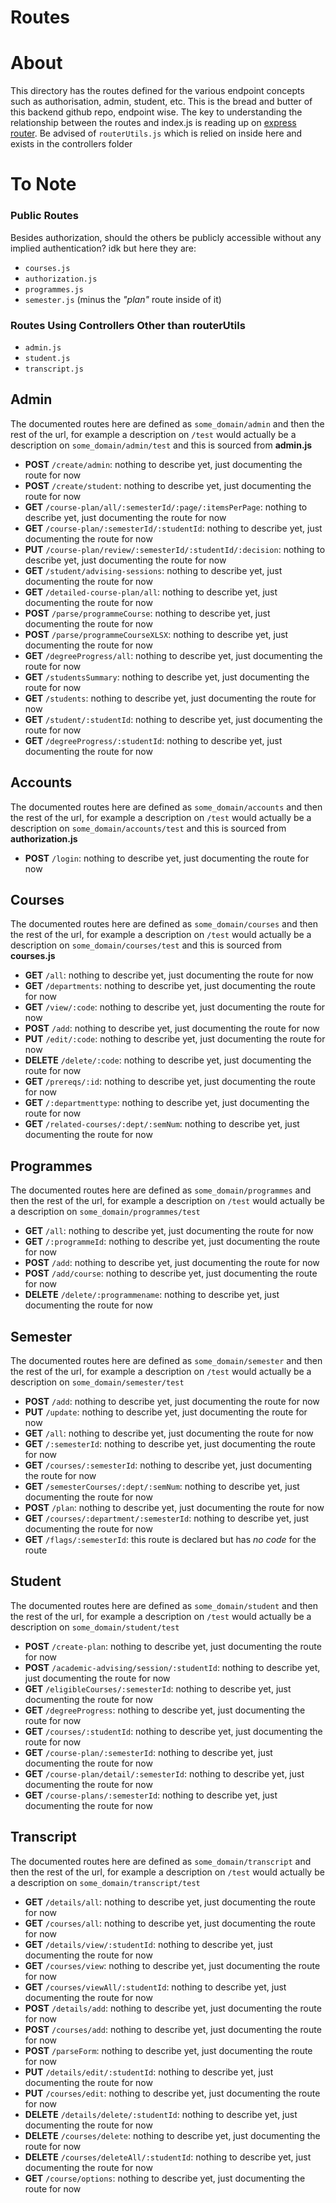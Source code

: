# Routes
# About
This directory has the routes defined for the various endpoint concepts such as authorisation, admin, student, etc. This is the bread and butter of this backend github repo, endpoint wise. The key to understanding the relationship between the routes and index.js is reading up on [express router](https://expressjs.com/en/guide/routing.html). Be advised of `routerUtils.js` which is relied on inside here and exists in the controllers folder



# To Note
### Public Routes
Besides authorization, should the others be publicly accessible without any implied authentication? idk but here they are:

- `courses.js`
- `authorization.js`
- `programmes.js`
- `semester.js` (minus the _"plan"_ route inside of it)

### Routes Using Controllers Other than routerUtils
- `admin.js`
- `student.js`
- `transcript.js`



## Admin
The documented routes here are defined as `some_domain/admin` and then the rest of the url, for example a description on `/test` would actually be a description on `some_domain/admin/test` and this is sourced from **admin.js**
- **POST** `/create/admin`: nothing to describe yet, just documenting the route for now
- **POST** `/create/student`: nothing to describe yet, just documenting the route for now
- **GET** `/course-plan/all/:semesterId/:page/:itemsPerPage`: nothing to describe yet, just documenting the route for now
- **GET** `/course-plan/:semesterId/:studentId`: nothing to describe yet, just documenting the route for now
- **PUT** `/course-plan/review/:semesterId/:studentId/:decision`: nothing to describe yet, just documenting the route for now
- **GET** `/student/advising-sessions`: nothing to describe yet, just documenting the route for now
- **GET** `/detailed-course-plan/all`: nothing to describe yet, just documenting the route for now
- **POST** `/parse/programmeCourse`: nothing to describe yet, just documenting the route for now
- **POST** `/parse/programmeCourseXLSX`: nothing to describe yet, just documenting the route for now
- **GET** `/degreeProgress/all`: nothing to describe yet, just documenting the route for now
- **GET** `/studentsSummary`: nothing to describe yet, just documenting the route for now
- **GET** `/students`: nothing to describe yet, just documenting the route for now
- **GET** `/student/:studentId`: nothing to describe yet, just documenting the route for now
- **GET** `/degreeProgress/:studentId`: nothing to describe yet, just documenting the route for now

## Accounts
The documented routes here are defined as `some_domain/accounts` and then the rest of the url, for example a description on `/test` would actually be a description on `some_domain/accounts/test` and this is sourced from **authorization.js**
- **POST** `/login`: nothing to describe yet, just documenting the route for now

## Courses
The documented routes here are defined as `some_domain/courses` and then the rest of the url, for example a description on `/test` would actually be a description on `some_domain/courses/test` and this is sourced from **courses.js**
- **GET** `/all`: nothing to describe yet, just documenting the route for now
- **GET** `/departments`: nothing to describe yet, just documenting the route for now
- **GET** `/view/:code`: nothing to describe yet, just documenting the route for now
- **POST** `/add`: nothing to describe yet, just documenting the route for now
- **PUT** `/edit/:code`: nothing to describe yet, just documenting the route for now
- **DELETE** `/delete/:code`: nothing to describe yet, just documenting the route for now
- **GET** `/prereqs/:id`: nothing to describe yet, just documenting the route for now
- **GET** `/:departmenttype`: nothing to describe yet, just documenting the route for now
- **GET** `/related-courses/:dept/:semNum`: nothing to describe yet, just documenting the route for now

## Programmes
The documented routes here are defined as `some_domain/programmes` and then the rest of the url, for example a description on `/test` would actually be a description on `some_domain/programmes/test`
- **GET** `/all`: nothing to describe yet, just documenting the route for now
- **GET** `/:programmeId`: nothing to describe yet, just documenting the route for now
- **POST** `/add`: nothing to describe yet, just documenting the route for now
- **POST** `/add/course`: nothing to describe yet, just documenting the route for now
- **DELETE** `/delete/:programmename`: nothing to describe yet, just documenting the route for now

## Semester
The documented routes here are defined as `some_domain/semester` and then the rest of the url, for example a description on `/test` would actually be a description on `some_domain/semester/test`
- **POST** `/add`: nothing to describe yet, just documenting the route for now
- **PUT** `/update`: nothing to describe yet, just documenting the route for now
- **GET** `/all`: nothing to describe yet, just documenting the route for now
- **GET** `/:semesterId`: nothing to describe yet, just documenting the route for now
- **GET** `/courses/:semesterId`: nothing to describe yet, just documenting the route for now
- **GET** `/semesterCourses/:dept/:semNum`: nothing to describe yet, just documenting the route for now
- **POST** `/plan`: nothing to describe yet, just documenting the route for now
- **GET** `/courses/:department/:semesterId`: nothing to describe yet, just documenting the route for now
- **GET** `/flags/:semesterId`: this route is declared but has _no code_ for the route

## Student
The documented routes here are defined as `some_domain/student` and then the rest of the url, for example a description on `/test` would actually be a description on `some_domain/student/test`
- **POST** `/create-plan`: nothing to describe yet, just documenting the route for now
- **POST** `/academic-advising/session/:studentId`: nothing to describe yet, just documenting the route for now
- **GET** `/eligibleCourses/:semesterId`: nothing to describe yet, just documenting the route for now
- **GET** `/degreeProgress`: nothing to describe yet, just documenting the route for now
- **GET** `/courses/:studentId`: nothing to describe yet, just documenting the route for now
- **GET** `/course-plan/:semesterId`: nothing to describe yet, just documenting the route for now
- **GET** `/course-plan/detail/:semesterId`: nothing to describe yet, just documenting the route for now
- **GET** `/course-plans/:semesterId`: nothing to describe yet, just documenting the route for now

## Transcript
The documented routes here are defined as `some_domain/transcript` and then the rest of the url, for example a description on `/test` would actually be a description on `some_domain/transcript/test`
- **GET** `/details/all`: nothing to describe yet, just documenting the route for now
- **GET** `/courses/all`: nothing to describe yet, just documenting the route for now
- **GET** `/details/view/:studentId`: nothing to describe yet, just documenting the route for now
- **GET** `/courses/view`: nothing to describe yet, just documenting the route for now
- **GET** `/courses/viewAll/:studentId`: nothing to describe yet, just documenting the route for now
- **POST** `/details/add`: nothing to describe yet, just documenting the route for now
- **POST** `/courses/add`: nothing to describe yet, just documenting the route for now
- **POST** `/parseForm`: nothing to describe yet, just documenting the route for now
- **PUT** `/details/edit/:studentId`: nothing to describe yet, just documenting the route for now
- **PUT** `/courses/edit`: nothing to describe yet, just documenting the route for now
- **DELETE** `/details/delete/:studentId`: nothing to describe yet, just documenting the route for now
- **DELETE** `/courses/delete`: nothing to describe yet, just documenting the route for now
- **DELETE** `/courses/deleteAll/:studentId`: nothing to describe yet, just documenting the route for now
- **GET** `/course/options`: nothing to describe yet, just documenting the route for now